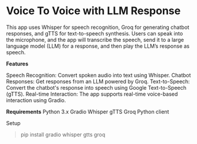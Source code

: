 # Voice To Voice with LLM Response 

This app uses Whisper for speech recognition, Groq for generating chatbot responses, and gTTS for text-to-speech synthesis. Users can speak into the microphone, and the app will transcribe the speech, send it to a large language model (LLM) for a response, and then play the LLM’s response as speech.

**Features**

Speech Recognition: Convert spoken audio into text using Whisper.
Chatbot Responses: Get responses from an LLM powered by Groq.
Text-to-Speech: Convert the chatbot's response into speech using Google Text-to-Speech (gTTS).
Real-time Interaction: The app supports real-time voice-based interaction using Gradio.

**Requirements**
Python 3.x
Gradio
Whisper
gTTS
Groq Python client

Setup
>pip install gradio whisper gtts groq
>
>

